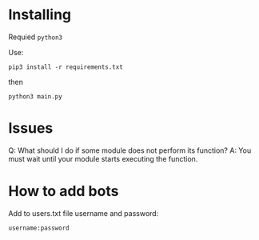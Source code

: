 # Installing

Requied `python3`

Use:

`pip3 install -r requirements.txt`

then

`python3 main.py`

# Issues

Q: What should I do if some module does not perform its function?
A: You must wait until your module starts executing the function.

# How to add bots

Add to users.txt file username and password:

`username:password`
